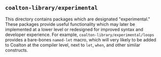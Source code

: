 ## `coalton-library/experimental`

This directory contains packages which are designated "experimental." These packages provide useful functionality which may later be implemented at a lower level or redesigned for improved syntax and developer experience. For example, `coalton-library/experimental/loops` provides a bare-bones `named-let` macro, which will very likely to be added to Coalton at the compiler level, next to `let`, `when`, and other similar constructs. 